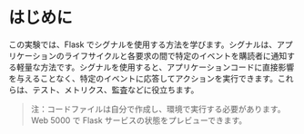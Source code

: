 # はじめに

この実験では、Flask でシグナルを使用する方法を学びます。シグナルは、アプリケーションのライフサイクルと各要求の間で特定のイベントを購読者に通知する軽量な方法です。シグナルを使用すると、アプリケーションコードに直接影響を与えることなく、特定のイベントに応答してアクションを実行できます。これらは、テスト、メトリクス、監査などに役立ちます。

> 注：コードファイルは自分で作成し、環境で実行する必要があります。Web 5000 で Flask サービスの状態をプレビューできます。
